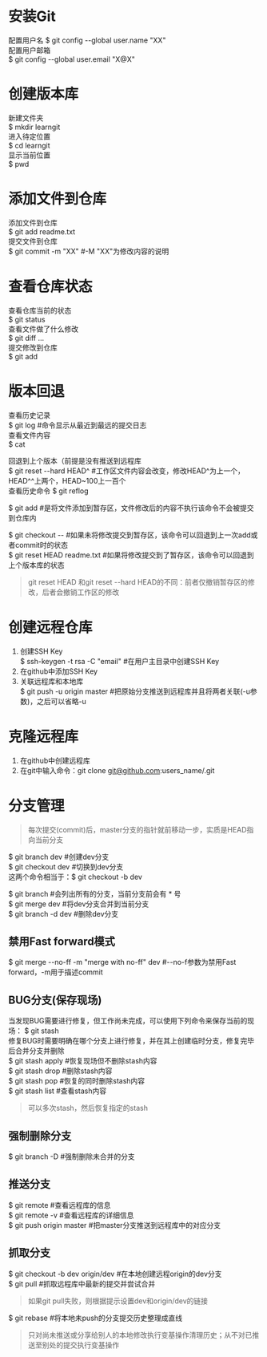 # 安装Git

配置用户名 
$ git config --global user.name "XX"  
配置用户邮箱  
$ git config --global user.email "X@X"  

# 创建版本库

新建文件夹   
$ mkdir learngit  
进入待定位置  
$ cd learngit  
显示当前位置    
$ pwd  

# 添加文件到仓库

添加文件到仓库   
$ git add readme.txt  
提交文件到仓库   
$ git commit -m "XX" #-M "XX"为修改内容的说明  

# 查看仓库状态

查看仓库当前的状态   
$ git status    
查看文件做了什么修改    
$ git diff <file>...    
提交修改到仓库   
$ git add <file>    

# 版本回退

查看历史记录    
$ git log #命令显示从最近到最远的提交日志   
查看文件内容    
$ cat <file>    

回退到上个版本（前提是没有推送到远程库   
$ git reset --hard HEAD^ #工作区文件内容会改变，修改HEAD^为上一个，HEAD^^上两个，HEAD~100上一百个   
查看历史命令
$ git reflog    
  
$ git add <file> #是将文件添加到暂存区，文件修改后的内容不执行该命令不会被提交到仓库内        

$ git checkout -- <file> #如果未将修改提交到暂存区，该命令可以回退到上一次add或者commit时的状态     
$ git reset HEAD readme.txt #如果将修改提交到了暂存区，该命令可以回退到上个版本库的状态    
  
> git reset HEAD <file>和git reset --hard HEAD的不同：前者仅撤销暂存区的修改，后者会撤销工作区的修改    

# 创建远程仓库

1. 创建SSH Key    
$ ssh-keygen -t rsa -C "email" #在用户主目录中创建SSH Key    
2. 在github中添加SSH Key    
3. 关联远程库和本地库    
$ git push -u origin master #把原始分支推送到远程库并且将两者关联(-u参数)，之后可以省略-u    

# 克隆远程库

1. 在github中创建远程库    
2. 在git中输入命令：git clone git@github.com:users_name/<file>.git    
  
# 分支管理

> 每次提交(commit)后，master分支的指针就前移动一步，实质是HEAD指向当前分支    

$ git branch dev #创建dev分支    
$ git checkout dev #切换到dev分支    
这两个命令相当于：$ git checkout -b dev    

$ git branch #会列出所有的分支，当前分支前会有 * 号    
$ git merge dev #将dev分支合并到当前分支    
$ git branch -d dev #删除dev分支    

## 禁用Fast forward模式   
$ git merge --no-ff -m "merge with no-ff" dev #--no-f参数为禁用Fast forward，-m用于描述commit   

## BUG分支(保存现场)

当发现BUG需要进行修复，但工作尚未完成，可以使用下列命令来保存当前的现场：
$ git stash   
修复BUG时需要明确在哪个分支上进行修复，并在其上创建临时分支，修复完毕后合并分支并删除   
$ git stash apply #恢复现场但不删除stash内容    
$ git stash drop #删除stash内容   
$ git stash pop #恢复的同时删除stash内容   
$ git stash list #查看stash内容   
> 可以多次stash，然后恢复指定的stash    

## 强制删除分支   

$ git branch -D <branch-name> #强制删除未合并的分支    
  
## 推送分支

$ git remote #查看远程库的信息    
$ git remote -v #查看远程库的详细信息   
$ git push origin master #把master分支推送到远程库中的对应分支   

## 抓取分支

$ git checkout -b dev origin/dev #在本地创建远程origin的dev分支   
$ git pull #抓取远程库中最新的提交并尝试合并   

> 如果git pull失败，则根据提示设置dev和origin/dev的链接   

$ git rebase #将本地未push的分支提交历史整理成直线   
> 只对尚未推送或分享给别人的本地修改执行变基操作清理历史；从不对已推送至别处的提交执行变基操作
